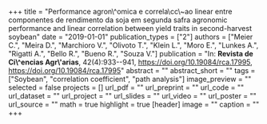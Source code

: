 +++
title = "Performance agron\\^omica e correla\\cc\\~ao linear entre componentes de rendimento da soja em segunda safra agronomic performance and linear correlation between yield traits in second-harvest soybean"
date = "2019-01-01"
publication_types = ["2"]
authors = ["Meier C.", "Meira D.", "Marchioro V.", "Olivoto T.", "Klein L.", "Moro E.", "Lunkes A.", "Rigatti A.", "Bello R.", "Bueno R.", "Souza V."]
publication = "In: **Revista de Ci\\^encias Agr\\'arias**, 42(4):933--941, https://doi.org/10.19084/rca.17995, https://doi.org/10.19084/rca.17995"
abstract = ""
abstract_short = ""
tags = ["Soybean", "correlation coefficient", "path analysis"]
image_preview = ""
selected = false
projects = []
url_pdf = ""
url_preprint = ""
url_code = ""
url_dataset = ""
url_project = ""
url_slides = ""
url_video = ""
url_poster = ""
url_source = ""
math = true
highlight = true
[header]
image = ""
caption = ""
+++
